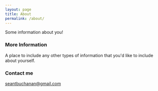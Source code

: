 ```yaml
---
layout: page
title: About
permalink: /about/
---
```


Some information about you!

### More Information

A place to include any other types of information that you'd like to include about yourself.

### Contact me

[seantbuchanan@gmail.com](mailto:seantbuchanana@gmail.com)
